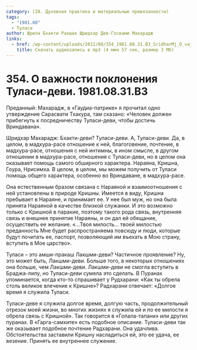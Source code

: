 ```yaml
---
category: (28. Духовная практика и материальные привязанности)
tags:
  - "1981.08"
  - Туласи
author: Шрила Бхакти Ракшак Шридхар Дев-Госвами Махарадж
links:
  - href: /wp-content/uploads/2012/08/354_1981.08.31.B3_SridharMj_O_vajnosti_pokloneniya_Tulasi-devi.mp3
    title: Скачать аудиозапись в mp3 (4 мин 57 сек, размер 3 Мб)
---
```


# 354. О важности поклонения Туласи-деви. 1981.08.31.B3

Преданный: Махарадж, в «Гаудиа-патрике» я прочитал одно утверждение Сарасвати Тхакура, там сказано: «Человек должен прибегнуть к посредничеству Туласи-деви, чтобы достичь Вриндавана».

Шридхар Махарадж: Бхакти-деви? Туласи-деви. А, Туласи-деви. Да, в целом, в мадхура-расе отношение к ней, благоговение, почтение, в мадхура-расе, отношения с ней интимны, в ином смысле, в другом отношении в мадхура-расе, отношения с Туласи-деви, но в целом она оказывает помощь самого обширного характера. Нараяна, Кришна, Гоура, Нрисимха. В целом, в целом, мы можем получить от Туласи помощь общего характера, особенно во Вриндаване, в мадхура-расе.

Она естественным бразом связана с Нараяной и взаимоотношения с ней установлены в природе Кришны. Имеется в виду, Кришна пребывает в Нараяне, и принимает ее. У нее был муж, но она была принята Нараяной в качестве близкой служанки. И это возможно только с Кришной в паракие, поэтому такого рода связь, внутренняя связь и внешнее принятие Нараяны, и он дал ей обещание, осуществить ее желание. «…Твоя милость… твоей милостью преданность Мне будет распространяема повсюду и люди, которые будут почитать ее, паспорт, позволяющий им въехать в Мою страну, вступить в Мое царство».

Туласи – это амши-пракаш Лакшми-деви? Частичное проявление? Ну, это может быть, Лакшми-деви. Больше того, в некоторых отношениях она больше, чем Лакшми-деви. Лакшми-деви не смогла вступить в Браджа-лилу, но Туласи-деви сумела это сделать. В Пуранах упоминается, когда кто-то спрашивает у Рудхарани: «Как ты обрела столь великое влечение к Кришне»? Радхарани отвечает: «Долгое время я служила Туласи.

Туласи-деве я служила долгое время, долгую часть, продолжительный отрезок моей жизни, во многих жизнях я служила ей и по ее милости я обрела связь с Кришной». Так говорится в «Гопала-тапани» или других пуранах. В «Гарга-самхите» есть подобное описание. Туласи-деви так же оказывает подобное почтение Радхарани. Она удачлива. Обстоятельства заставили Кришну насладиться ей, это ее удача, ее везение. Принять ее внутреннее служение.

